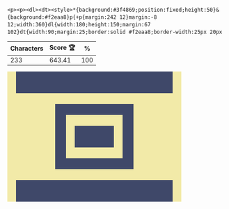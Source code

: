 `<p><p><dl><dt><style>*{background:#3f4869;position:fixed;height:50}&{background:#f2eaa8}p{+p{margin:242 12}margin:-8 12;width:360}dl{width:180;height:150;margin:67 102}dt{width:90;margin:25;border:solid #f2eaa8;border-width:25px 20px`

| Characters | Score 🏆 | %   |
| ---------- | -------- | --- |
| 233        | 643.41   | 100 |

![](/2025/Feb2025/25/20250225.png)
